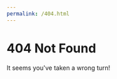 ```yaml
---
permalink: /404.html
---
```

<script>const page = "home"</script>
<div class="fourohfour"></div>
<h1 class="center title">404 Not Found</h1>
<p class="center">It seems you've taken a wrong turn!</p>
